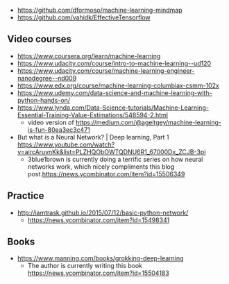 - https://github.com/dformoso/machine-learning-mindmap
- https://github.com/vahidk/EffectiveTensorflow

## Video courses

- https://www.coursera.org/learn/machine-learning
- https://www.udacity.com/course/intro-to-machine-learning--ud120
- https://www.udacity.com/course/machine-learning-engineer-nanodegree--nd009
- https://www.edx.org/course/machine-learning-columbiax-csmm-102x
- https://www.udemy.com/data-science-and-machine-learning-with-python-hands-on/
- https://www.lynda.com/Data-Science-tutorials/Machine-Learning-Essential-Training-Value-Estimations/548594-2.html
  - video version of https://medium.com/@ageitgey/machine-learning-is-fun-80ea3ec3c471
- But what *is* a Neural Network? | Deep learning, Part 1 https://www.youtube.com/watch?v=aircAruvnKk&list=PLZHQObOWTQDNU6R1_67000Dx_ZCJB-3pi
  - 3blue1brown is currently doing a terrific series on how neural networks work, which nicely compliments this blog post.https://news.ycombinator.com/item?id=15506349

## Practice

- http://iamtrask.github.io/2015/07/12/basic-python-network/
  - https://news.ycombinator.com/item?id=15498341

## Books

- https://www.manning.com/books/grokking-deep-learning
  - The author is currently writing this book https://news.ycombinator.com/item?id=15504183
